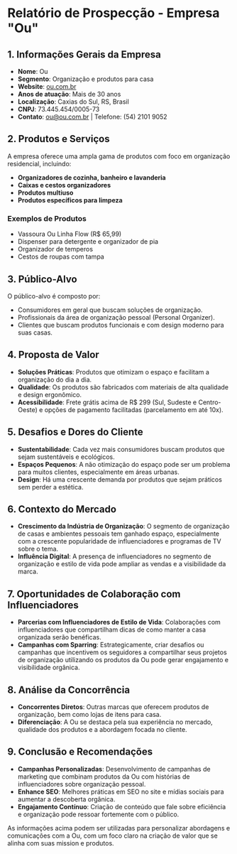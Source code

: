 # Relatório de Prospecção - Empresa "Ou"

## 1. Informações Gerais da Empresa
- **Nome**: Ou
- **Segmento**: Organização e produtos para casa
- **Website**: [ou.com.br](https://www.ou.com.br)
- **Anos de atuação**: Mais de 30 anos
- **Localização**: Caxias do Sul, RS, Brasil
- **CNPJ**: 73.445.454/0005-73
- **Contato**: ou@ou.com.br | Telefone: (54) 2101 9052

## 2. Produtos e Serviços
A empresa oferece uma ampla gama de produtos com foco em organização residencial, incluindo:
- **Organizadores de cozinha, banheiro e lavanderia**
- **Caixas e cestos organizadores**
- **Produtos multiuso**
- **Produtos específicos para limpeza**

### Exemplos de Produtos
- Vassoura Ou Linha Flow (R$ 65,99)
- Dispenser para detergente e organizador de pia
- Organizador de temperos
- Cestos de roupas com tampa

## 3. Público-Alvo
O público-alvo é composto por:
- Consumidores em geral que buscam soluções de organização.
- Profissionais da área de organização pessoal (Personal Organizer).
- Clientes que buscam produtos funcionais e com design moderno para suas casas.

## 4. Proposta de Valor
- **Soluções Práticas**: Produtos que otimizam o espaço e facilitam a organização do dia a dia.
- **Qualidade**: Os produtos são fabricados com materiais de alta qualidade e design ergonômico.
- **Acessibilidade**: Frete grátis acima de R$ 299 (Sul, Sudeste e Centro-Oeste) e opções de pagamento facilitadas (parcelamento em até 10x).

## 5. Desafios e Dores do Cliente
- **Sustentabilidade**: Cada vez mais consumidores buscam produtos que sejam sustentáveis e ecológicos.
- **Espaços Pequenos**: A não otimização do espaço pode ser um problema para muitos clientes, especialmente em áreas urbanas.
- **Design**: Há uma crescente demanda por produtos que sejam práticos sem perder a estética.

## 6. Contexto do Mercado
- **Crescimento da Indústria de Organização**: O segmento de organização de casas e ambientes pessoais tem ganhado espaço, especialmente com a crescente popularidade de influenciadores e programas de TV sobre o tema.
- **Influência Digital**: A presença de influenciadores no segmento de organização e estilo de vida pode ampliar as vendas e a visibilidade da marca.

## 7. Oportunidades de Colaboração com Influenciadores
- **Parcerias com Influenciadores de Estilo de Vida**: Colaborações com influenciadores que compartilham dicas de como manter a casa organizada serão benéficas.
- **Campanhas com Sparring**: Estrategicamente, criar desafios ou campanhas que incentivem os seguidores a compartilhar seus projetos de organização utilizando os produtos da Ou pode gerar engajamento e visibilidade orgânica.

## 8. Análise da Concorrência
- **Concorrentes Diretos**: Outras marcas que oferecem produtos de organização, bem como lojas de itens para casa.
- **Diferenciação**: A Ou se destaca pela sua experiência no mercado, qualidade dos produtos e a abordagem focada no cliente.

## 9. Conclusão e Recomendações
- **Campanhas Personalizadas**: Desenvolvimento de campanhas de marketing que combinam produtos da Ou com histórias de influenciadores sobre organização pessoal.
- **Enhance SEO**: Melhores práticas em SEO no site e mídias sociais para aumentar a descoberta orgânica.
- **Engajamento Contínuo**: Criação de conteúdo que fale sobre eficiência e organização pode ressoar fortemente com o público. 

As informações acima podem ser utilizadas para personalizar abordagens e comunicações com a Ou, com um foco claro na criação de valor que se alinha com suas mission e produtos.